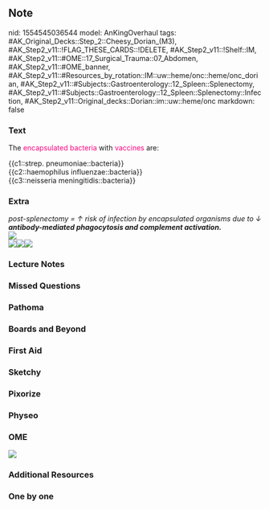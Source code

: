 ## Note
nid: 1554545036544
model: AnKingOverhaul
tags: #AK_Original_Decks::Step_2::Cheesy_Dorian_(M3), #AK_Step2_v11::!FLAG_THESE_CARDS::!DELETE, #AK_Step2_v11::!Shelf::IM, #AK_Step2_v11::#OME::17_Surgical_Trauma::07_Abdomen, #AK_Step2_v11::#OME_banner, #AK_Step2_v11::#Resources_by_rotation::IM::uw::heme/onc::heme/onc_dorian, #AK_Step2_v11::#Subjects::Gastroenterology::12_Spleen::Splenectomy, #AK_Step2_v11::#Subjects::Gastroenterology::12_Spleen::Splenectomy::Infection, #AK_Step2_v11::Original_decks::Dorian::im::uw::heme/onc
markdown: false

### Text
The <font color="#FC0280">encapsulated bacteria</font> with
<font color="#FC0280">vaccines</font> are:
<div>
  {{c1::strep. pneumoniae::bacteria}}
</div>
<div>
  {{c2::haemophilus influenzae::bacteria}}
</div>
<div>
  {{c3::neisseria meningitidis::bacteria}}
</div>

### Extra
<div style="font-style: italic;"></div>
<div>
  <i>post-splenectomy = ↑ risk of infection by encapsulated
  organisms due to ↓ <b>antibody-mediated phagocytosis and
  complement activation.</b></i>
</div>
<div>
  <i><img src="paste-2045581253935105.jpg"></i>
</div>
<div>
  <i><img src="paste-43684112367619.jpg"><img src=
  "Screen%20Shot%202017-04-22%20at%2010.52.47%20AM.jpg"><img src=
  "paste-663207375011843.jpg"></i>
</div>

### Lecture Notes


### Missed Questions


### Pathoma


### Boards and Beyond


### First Aid


### Sketchy


### Pixorize


### Physeo


### OME
<div class="ome-widget">
  <a href="https://onlinemeded.org?ref=anki"><img src=
  "_OME_AnkiFlashcards_General_4.png"></a>
</div>

### Additional Resources


### One by one

